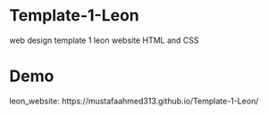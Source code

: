 # Template-1-Leon
web design template 1 leon website HTML and CSS

<h1> Demo </h1>
leon_website: https://mustafaahmed313.github.io/Template-1-Leon/
